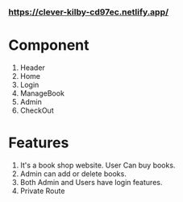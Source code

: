 ### https://clever-kilby-cd97ec.netlify.app/

# Component
1. Header
2. Home
3. Login
4. ManageBook
5. Admin
6. CheckOut

# Features
1. It's a book shop website. User Can buy books.
2. Admin can add or delete books.
3. Both Admin and Users have login features.
4. Private Route
